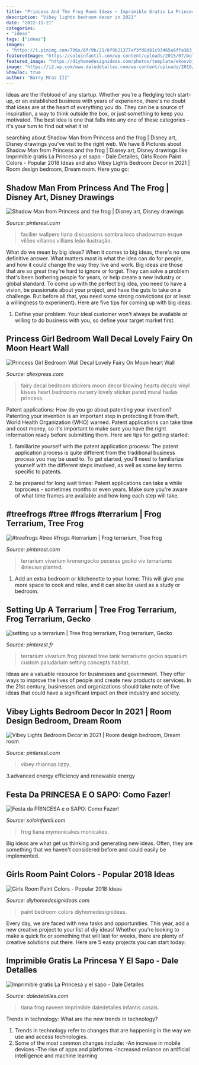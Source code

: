 ```yaml
---
title: "Princess And The Frog Room Ideas ~ Imprimible Gratis La Princesa Y El Sapo"
description: "Vibey lights bedroom decor in 2021"
date: "2022-11-21"
categories:
- "ideas"
tags: ["ideas"]
images:
- "https://i.pinimg.com/736x/6f/9b/21/6f9b21377af3fd8d81c93465a6ffa363.jpg"
featuredImage: "https://soloinfantil.com/wp-content/uploads/2015/07/bolo-festa-princesa-e-o-sapo-alto.jpg"
featured_image: "https://diyhomedesignideas.com/photos/template/ekosvbj6rrgnzswvfuko.jpeg"
image: "https://i2.wp.com/www.daledetalles.com/wp-content/uploads/2016/02/tiana12.png"
ShowToc: true
author: "Barry Mraz III"
---
```



Ideas are the lifeblood of any startup. Whether you're a fledgling tech start-up, or an established business with years of experience, there's no doubt that ideas are at the heart of everything you do. They can be a source of inspiration, a way to think outside the box, or just something to keep you motivated. The best idea is one that falls into any one of these categories – it's your turn to find out what it is!

	

		
searching about Shadow Man from Princess and the frog | Disney art, Disney drawings you've visit to the right web. We have 8 Pictures about Shadow Man from Princess and the frog | Disney art, Disney drawings like Imprimible gratis La Princesa y el sapo - Dale Detalles, Girls Room Paint Colors - Popular 2018 Ideas and also Vibey Lights Bedroom Decor in 2021 | Room design bedroom, Dream room. Here you go:
		
    
## Shadow Man From Princess And The Frog | Disney Art, Disney Drawings

<img loading=lazy src="https://i.pinimg.com/736x/ac/06/22/ac0622b9bd33ba94cae3f6a0a08293a5--disney-films-disney-villains.jpg" onerror="this.onerror=null;this.src='https://tse4.mm.bing.net/th?id=OIP.LGQtnXJ_CU2bxGd5vrSZrQHaO0&amp;pid=15.1';" alt="Shadow Man from Princess and the frog | Disney art, Disney drawings">

_Source: pinterest.com_

>facilier wallpers tiana discussions sombra loco shadowman esque vilões villanos villians leão ilustração. 

	

What do we mean by big ideas?
When it comes to big ideas, there's no one definitive answer. What matters most is what the idea can do for people, and how it could change the way they live and work. 
Big ideas are those that are so great they're hard to ignore or forget. They can solve a problem that's been bothering people for years, or help create a new industry or global standard. 
To come up with the perfect big idea, you need to have a vision, be passionate about your project, and have the guts to take on a challenge. But before all that, you need some strong convictions (or at least a willingness to experiment). 
Here are five tips for coming up with big ideas: 
1) Define your problem: Your ideal customer won't always be available or willing to do business with you, so define your target market first.

    
## Princess Girl Bedroom Wall Decal Lovely Fairy On Moon Heart Wall

<img loading=lazy src="https://ae01.alicdn.com/kf/HTB1a008QFXXXXaKaXXXq6xXFXXXa/Princess-Girl-Bedroom-Wall-Decal-Lovely-Fairy-On-Moon-heart-Wall-Stickers-For-Kids-Room-Baby.jpg" onerror="this.onerror=null;this.src='https://tse1.mm.bing.net/th?id=OIP.As8dGHSLqbG1OX4qdpQauwHaF4&amp;pid=15.1';" alt="Princess Girl Bedroom Wall Decal Lovely Fairy On Moon heart Wall">

_Source: aliexpress.com_

>fairy decal bedroom stickers moon decor blowing hearts decals vinyl kisses heart bedrooms nursery lovely sticker pared mural hadas princess. 

	

Patent applications: How do you go about patenting your invention?
Patenting your invention is an important step in protecting it from theft, World Health Organization (WHO) warned. Patent applications can take time and cost money, so it's important to make sure you have the right information ready before submitting them. Here are tips for getting started:
1. familiarize yourself with the patent application process: The patent application process is quite different from the traditional business process you may be used to. To get started, you'll need to familiarize yourself with the different steps involved, as well as some key terms specific to patents.



2. be prepared for long wait times: Patent applications can take a while toprocess - sometimes months or even years. Make sure you're aware of what time frames are available and how long each step will take.



    
## #treefrogs #tree #frogs #terrarium | Frog Terrarium, Tree Frog

<img loading=lazy src="https://i.pinimg.com/736x/b8/f1/1e/b8f11ec2e691b8b7f04ebfd30e600bb6.jpg" onerror="this.onerror=null;this.src='https://tse2.mm.bing.net/th?id=OIP.778kHxtsQFPFrGwk2ULjfwHaLH&amp;pid=15.1';" alt="#treefrogs #tree #frogs #terrarium | Frog terrarium, Tree frog">

_Source: pinterest.com_

>terrarium vivarium kronengecko peceras gecko viv terrariums 4nieuws planted. 

	

1. Add an extra bedroom or kitchenette to your home. This will give you more space to cook and relax, and it can also be used as a study or bedroom. 

    
## Setting Up A Terrarium | Tree Frog Terrarium, Frog Terrarium, Gecko

<img loading=lazy src="https://i.pinimg.com/736x/7f/3f/32/7f3f324cf2245085deb00620203d9977--aquarium-decor-aquarium-terrarium.jpg" onerror="this.onerror=null;this.src='https://tse4.mm.bing.net/th?id=OIP.CUOpugsnB6VQ8oW6Z8pgZAHaJ4&amp;pid=15.1';" alt="setting up a terrarium | Tree frog terrarium, Frog terrarium, Gecko">

_Source: pinterest.fr_

>terrarium vivarium frog planted tree tank terrariums gecko aquarium custom paludarium setting concepts habitat. 

	

Ideas are a valuable resource for businesses and government. They offer ways to improve the lives of people and create new products or services. In the 21st century, businesses and organizations should take note of five ideas that could have a significant impact on their industry and society.

    
## Vibey Lights Bedroom Decor In 2021 | Room Design Bedroom, Dream Room

<img loading=lazy src="https://i.pinimg.com/736x/6f/9b/21/6f9b21377af3fd8d81c93465a6ffa363.jpg" onerror="this.onerror=null;this.src='https://tse1.mm.bing.net/th?id=OIP.TmbkduU6JCkXvgJmIGFZ0QHaJ3&amp;pid=15.1';" alt="Vibey Lights Bedroom Decor in 2021 | Room design bedroom, Dream room">

_Source: pinterest.com_

>vibey rhiannas lizzy. 

	

3.advanced energy efficiency and renewable energy

    
## Festa Da PRINCESA E O SAPO: Como Fazer!

<img loading=lazy src="https://soloinfantil.com/wp-content/uploads/2015/07/bolo-festa-princesa-e-o-sapo-alto.jpg" onerror="this.onerror=null;this.src='https://tse1.mm.bing.net/th?id=OIP.hVaFuTqC-_Tr_Hso1sF43AHaJ4&amp;pid=15.1';" alt="Festa da PRINCESA e o SAPO: Como Fazer!">

_Source: soloinfantil.com_

>frog tiana mymonicakes monicakes. 

	

Big ideas are what get us thinking and generating new ideas. Often, they are something that we haven't considered before and could easily be implemented.

    
## Girls Room Paint Colors - Popular 2018 Ideas

<img loading=lazy src="https://diyhomedesignideas.com/photos/template/ekosvbj6rrgnzswvfuko.jpeg" onerror="this.onerror=null;this.src='https://tse3.mm.bing.net/th?id=OIP.E0D3fwuiYO-4wkdXtANwHAHaE8&amp;pid=15.1';" alt="Girls Room Paint Colors - Popular 2018 Ideas">

_Source: diyhomedesignideas.com_

>paint bedroom colors diyhomedesignideas. 

	

Every day, we are faced with new tasks and opportunities. This year, add a new creative project to your list of diy ideas! Whether you're looking to make a quick fix or something that will last for weeks, there are plenty of creative solutions out there. Here are 5 easy projects you can start today: 

    
## Imprimible Gratis La Princesa Y El Sapo - Dale Detalles

<img loading=lazy src="https://i2.wp.com/www.daledetalles.com/wp-content/uploads/2016/02/tiana12.png" onerror="this.onerror=null;this.src='https://tse2.mm.bing.net/th?id=OIP.ItLPxSIAisvD47Dvdgo1UgHaG6&amp;pid=15.1';" alt="Imprimible gratis La Princesa y el sapo - Dale Detalles">

_Source: daledetalles.com_

>tiana frog naveen imprimible daledetalles infantis casais. 

	

Trends in technology: What are the new trends in technology?
1. Trends in technology refer to changes that are happening in the way we use and access technologies. 
2. Some of the most common changes include: 
-An increase in mobile devices 
-The rise of apps and platforms 
-Increased reliance on artificial intelligence and machine learning 


